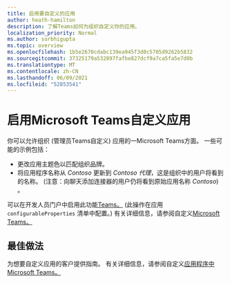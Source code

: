 ```yaml
---
title: 启用要自定义的应用
author: heath-hamilton
description: 了解Teams如何为组织自定义你的应用。
localization_priority: Normal
ms.author: surbhigupta
ms.topic: overview
ms.openlocfilehash: 1b5e2670cdabc139ea945f3d0c5705d9262b5832
ms.sourcegitcommit: 37325179a532897fafbe827dcf9a7ca5fa5e7d0b
ms.translationtype: MT
ms.contentlocale: zh-CN
ms.lasthandoff: 06/09/2021
ms.locfileid: "52853541"
---
```

# <a name="enable-your-microsoft-teams-app-to-be-customized"></a>启用Microsoft Teams自定义应用

你可以允许组织 (管理员Teams自定义) 应用的一Microsoft Teams方面。 一些可能的示例包括：

* 更改应用主题色以匹配组织品牌。
* 将应用程序名称从 *Contoso* 更新到 *Contoso 代理*，这是组织中的用户将看到的名称。  (注意：向聊天添加连接器的用户仍将看到原始应用名称 *Contoso*) 。

可以在开发人员门户中启用此功能[Teams。](https://dev.teams.microsoft.com/home)  (此操作在应用 `configurableProperties` 清单中配置。) 有关详细信息，请参阅自定义[Microsoft Teams。](/MicrosoftTeams/customize-apps)

## <a name="best-practices"></a>最佳做法

为想要自定义应用的客户提供指南。 有关详细信息，请参阅自定义[应用程序中Microsoft Teams。](/MicrosoftTeams/customize-apps)
